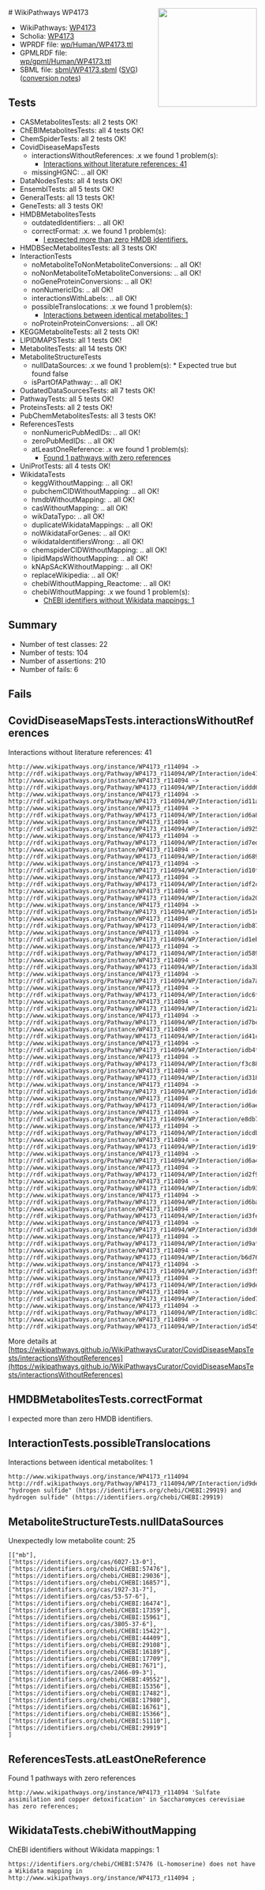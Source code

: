 <img style="float: right; width: 200px" src="../logo.png" />
# WikiPathways WP4173

* WikiPathways: [WP4173](https://identifiers.org/wikipathways:WP4173)
* Scholia: [WP4173](https://scholia.toolforge.org/wikipathways/WP4173)
* WPRDF file: [wp/Human/WP4173.ttl](../wp/Human/WP4173.ttl)
* GPMLRDF file: [wp/gpml/Human/WP4173.ttl](../wp/gpml/Human/WP4173.ttl)
* SBML file: [sbml/WP4173.sbml](../sbml/WP4173.sbml) ([SVG](../sbml/WP4173.svg)) ([conversion notes](../sbml/WP4173.txt))

## Tests
* CASMetabolitesTests: all 2 tests OK!
* ChEBIMetabolitesTests: all 4 tests OK!
* ChemSpiderTests: all 2 tests OK!
* CovidDiseaseMapsTests
    * interactionsWithoutReferences: .x we found 1 problem(s):
        * [Interactions without literature references: 41](#9701cd3f)
    * missingHGNC: .. all OK!
* DataNodesTests: all 4 tests OK!
* EnsemblTests: all 5 tests OK!
* GeneralTests: all 13 tests OK!
* GeneTests: all 3 tests OK!
* HMDBMetabolitesTests
    * outdatedIdentifiers: .. all OK!
    * correctFormat: .x. we found 1 problem(s):
        * [I expected more than zero HMDB identifiers.](#ad154c1e)
* HMDBSecMetabolitesTests: all 3 tests OK!
* InteractionTests
    * noMetaboliteToNonMetaboliteConversions: .. all OK!
    * noNonMetaboliteToMetaboliteConversions: .. all OK!
    * noGeneProteinConversions: .. all OK!
    * nonNumericIDs: .. all OK!
    * interactionsWithLabels: .. all OK!
    * possibleTranslocations: .x we found 1 problem(s):
        * [Interactions between identical metabolites: 1](#d59038c4)
    * noProteinProteinConversions: .. all OK!
* KEGGMetaboliteTests: all 2 tests OK!
* LIPIDMAPSTests: all 1 tests OK!
* MetabolitesTests: all 14 tests OK!
* MetaboliteStructureTests
    * nullDataSources: .x we found 1 problem(s):
            * Expected true but found false
    * isPartOfAPathway: .. all OK!
* OudatedDataSourcesTests: all 7 tests OK!
* PathwayTests: all 5 tests OK!
* ProteinsTests: all 2 tests OK!
* PubChemMetabolitesTests: all 3 tests OK!
* ReferencesTests
    * nonNumericPubMedIDs: .. all OK!
    * zeroPubMedIDs: .. all OK!
    * atLeastOneReference: .x we found 1 problem(s):
        * [Found 1 pathways with zero references](#35eb778e)
* UniProtTests: all 4 tests OK!
* WikidataTests
    * keggWithoutMapping: .. all OK!
    * pubchemCIDWithoutMapping: .. all OK!
    * hmdbWithoutMapping: .. all OK!
    * casWithoutMapping: .. all OK!
    * wikDataTypo: .. all OK!
    * duplicateWikidataMappings: .. all OK!
    * noWikidataForGenes: .. all OK!
    * wikidataIdentifiersWrong: .. all OK!
    * chemspiderCIDWithoutMapping: .. all OK!
    * lipidMapsWithoutMapping: .. all OK!
    * kNApSAcKWithoutMapping: .. all OK!
    * replaceWikipedia: .. all OK!
    * chebiWithoutMapping_Reactome: .. all OK!
    * chebiWithoutMapping: .x we found 1 problem(s):
        * [ChEBI identifiers without Wikidata mappings: 1](#a8d554cd)


## Summary

* Number of test classes: 22
* Number of tests: 104
* Number of assertions: 210
* Number of fails: 6

## Fails

<a name="9701cd3f" />

## CovidDiseaseMapsTests.interactionsWithoutReferences

Interactions without literature references: 41
```
http://www.wikipathways.org/instance/WP4173_r114094 -> http://rdf.wikipathways.org/Pathway/WP4173_r114094/WP/Interaction/ide41815eb
http://www.wikipathways.org/instance/WP4173_r114094 -> http://rdf.wikipathways.org/Pathway/WP4173_r114094/WP/Interaction/iddd6e5019
http://www.wikipathways.org/instance/WP4173_r114094 -> http://rdf.wikipathways.org/Pathway/WP4173_r114094/WP/Interaction/id11af88ee
http://www.wikipathways.org/instance/WP4173_r114094 -> http://rdf.wikipathways.org/Pathway/WP4173_r114094/WP/Interaction/id6a8960a8
http://www.wikipathways.org/instance/WP4173_r114094 -> http://rdf.wikipathways.org/Pathway/WP4173_r114094/WP/Interaction/id92555839
http://www.wikipathways.org/instance/WP4173_r114094 -> http://rdf.wikipathways.org/Pathway/WP4173_r114094/WP/Interaction/id7eda476d
http://www.wikipathways.org/instance/WP4173_r114094 -> http://rdf.wikipathways.org/Pathway/WP4173_r114094/WP/Interaction/id689ada64
http://www.wikipathways.org/instance/WP4173_r114094 -> http://rdf.wikipathways.org/Pathway/WP4173_r114094/WP/Interaction/id10f2f244
http://www.wikipathways.org/instance/WP4173_r114094 -> http://rdf.wikipathways.org/Pathway/WP4173_r114094/WP/Interaction/idf2c91cf1
http://www.wikipathways.org/instance/WP4173_r114094 -> http://rdf.wikipathways.org/Pathway/WP4173_r114094/WP/Interaction/ida20182e8
http://www.wikipathways.org/instance/WP4173_r114094 -> http://rdf.wikipathways.org/Pathway/WP4173_r114094/WP/Interaction/id51e579e0
http://www.wikipathways.org/instance/WP4173_r114094 -> http://rdf.wikipathways.org/Pathway/WP4173_r114094/WP/Interaction/idb87b3de4
http://www.wikipathways.org/instance/WP4173_r114094 -> http://rdf.wikipathways.org/Pathway/WP4173_r114094/WP/Interaction/id1eb35b11
http://www.wikipathways.org/instance/WP4173_r114094 -> http://rdf.wikipathways.org/Pathway/WP4173_r114094/WP/Interaction/id58987879
http://www.wikipathways.org/instance/WP4173_r114094 -> http://rdf.wikipathways.org/Pathway/WP4173_r114094/WP/Interaction/ida3b77646
http://www.wikipathways.org/instance/WP4173_r114094 -> http://rdf.wikipathways.org/Pathway/WP4173_r114094/WP/Interaction/ida7afb78
http://www.wikipathways.org/instance/WP4173_r114094 -> http://rdf.wikipathways.org/Pathway/WP4173_r114094/WP/Interaction/idc6fafb0e
http://www.wikipathways.org/instance/WP4173_r114094 -> http://rdf.wikipathways.org/Pathway/WP4173_r114094/WP/Interaction/id21a06dbc
http://www.wikipathways.org/instance/WP4173_r114094 -> http://rdf.wikipathways.org/Pathway/WP4173_r114094/WP/Interaction/id7bc3118b
http://www.wikipathways.org/instance/WP4173_r114094 -> http://rdf.wikipathways.org/Pathway/WP4173_r114094/WP/Interaction/id41cddc55
http://www.wikipathways.org/instance/WP4173_r114094 -> http://rdf.wikipathways.org/Pathway/WP4173_r114094/WP/Interaction/idb4f69225
http://www.wikipathways.org/instance/WP4173_r114094 -> http://rdf.wikipathways.org/Pathway/WP4173_r114094/WP/Interaction/f3c88
http://www.wikipathways.org/instance/WP4173_r114094 -> http://rdf.wikipathways.org/Pathway/WP4173_r114094/WP/Interaction/id3186c038
http://www.wikipathways.org/instance/WP4173_r114094 -> http://rdf.wikipathways.org/Pathway/WP4173_r114094/WP/Interaction/id1dd3008f
http://www.wikipathways.org/instance/WP4173_r114094 -> http://rdf.wikipathways.org/Pathway/WP4173_r114094/WP/Interaction/id6ae0264f
http://www.wikipathways.org/instance/WP4173_r114094 -> http://rdf.wikipathways.org/Pathway/WP4173_r114094/WP/Interaction/e8db7
http://www.wikipathways.org/instance/WP4173_r114094 -> http://rdf.wikipathways.org/Pathway/WP4173_r114094/WP/Interaction/idcdb2158a
http://www.wikipathways.org/instance/WP4173_r114094 -> http://rdf.wikipathways.org/Pathway/WP4173_r114094/WP/Interaction/id19f1981e
http://www.wikipathways.org/instance/WP4173_r114094 -> http://rdf.wikipathways.org/Pathway/WP4173_r114094/WP/Interaction/id6a412d4
http://www.wikipathways.org/instance/WP4173_r114094 -> http://rdf.wikipathways.org/Pathway/WP4173_r114094/WP/Interaction/id2f9dcaa
http://www.wikipathways.org/instance/WP4173_r114094 -> http://rdf.wikipathways.org/Pathway/WP4173_r114094/WP/Interaction/idb936d466
http://www.wikipathways.org/instance/WP4173_r114094 -> http://rdf.wikipathways.org/Pathway/WP4173_r114094/WP/Interaction/id6ba39ab4
http://www.wikipathways.org/instance/WP4173_r114094 -> http://rdf.wikipathways.org/Pathway/WP4173_r114094/WP/Interaction/id3fe4a13
http://www.wikipathways.org/instance/WP4173_r114094 -> http://rdf.wikipathways.org/Pathway/WP4173_r114094/WP/Interaction/id3d654519
http://www.wikipathways.org/instance/WP4173_r114094 -> http://rdf.wikipathways.org/Pathway/WP4173_r114094/WP/Interaction/id9afaf96
http://www.wikipathways.org/instance/WP4173_r114094 -> http://rdf.wikipathways.org/Pathway/WP4173_r114094/WP/Interaction/b6d76
http://www.wikipathways.org/instance/WP4173_r114094 -> http://rdf.wikipathways.org/Pathway/WP4173_r114094/WP/Interaction/id3f53fc86
http://www.wikipathways.org/instance/WP4173_r114094 -> http://rdf.wikipathways.org/Pathway/WP4173_r114094/WP/Interaction/id9de8c188
http://www.wikipathways.org/instance/WP4173_r114094 -> http://rdf.wikipathways.org/Pathway/WP4173_r114094/WP/Interaction/ided757965
http://www.wikipathways.org/instance/WP4173_r114094 -> http://rdf.wikipathways.org/Pathway/WP4173_r114094/WP/Interaction/id8c3b3e20
http://www.wikipathways.org/instance/WP4173_r114094 -> http://rdf.wikipathways.org/Pathway/WP4173_r114094/WP/Interaction/id54580cb2
```

More details at [https://wikipathways.github.io/WikiPathwaysCurator/CovidDiseaseMapsTests/interactionsWithoutReferences](https://wikipathways.github.io/WikiPathwaysCurator/CovidDiseaseMapsTests/interactionsWithoutReferences)

<a name="ad154c1e" />

## HMDBMetabolitesTests.correctFormat

I expected more than zero HMDB identifiers.
<a name="d59038c4" />

## InteractionTests.possibleTranslocations

Interactions between identical metabolites: 1
```
http://www.wikipathways.org/instance/WP4173_r114094 http://rdf.wikipathways.org/Pathway/WP4173_r114094/WP/Interaction/id9de8c188 "hydrogen sulfide" (https://identifiers.org/chebi/CHEBI:29919) and 
hydrogen sulfide" (https://identifiers.org/chebi/CHEBI:29919)
```

<a name="919041ad" />

## MetaboliteStructureTests.nullDataSources

Unexpectedly low metabolite count: 25
```
[["mb"],
["https://identifiers.org/cas/6027-13-0"],
["https://identifiers.org/chebi/CHEBI:57476"],
["https://identifiers.org/chebi/CHEBI:29036"],
["https://identifiers.org/chebi/CHEBI:16857"],
["https://identifiers.org/cas/1927-31-7"],
["https://identifiers.org/cas/53-57-6"],
["https://identifiers.org/chebi/CHEBI:16474"],
["https://identifiers.org/chebi/CHEBI:17359"],
["https://identifiers.org/chebi/CHEBI:15961"],
["https://identifiers.org/cas/3805-37-6"],
["https://identifiers.org/chebi/CHEBI:15422"],
["https://identifiers.org/chebi/CHEBI:44409"],
["https://identifiers.org/chebi/CHEBI:29108"],
["https://identifiers.org/chebi/CHEBI:16189"],
["https://identifiers.org/chebi/CHEBI:17709"],
["https://identifiers.org/chebi/CHEBI:7671"],
["https://identifiers.org/cas/2466-09-3"],
["https://identifiers.org/chebi/CHEBI:49552"],
["https://identifiers.org/chebi/CHEBI:15356"],
["https://identifiers.org/chebi/CHEBI:17482"],
["https://identifiers.org/chebi/CHEBI:17980"],
["https://identifiers.org/chebi/CHEBI:16761"],
["https://identifiers.org/chebi/CHEBI:15366"],
["https://identifiers.org/chebi/CHEBI:51110"],
["https://identifiers.org/chebi/CHEBI:29919"]
]
```

<a name="35eb778e" />

## ReferencesTests.atLeastOneReference

Found 1 pathways with zero references
```
http://www.wikipathways.org/instance/WP4173_r114094 'Sulfate assimilation and copper detoxification' in Saccharomyces cerevisiae has zero references; 
```

<a name="a8d554cd" />

## WikidataTests.chebiWithoutMapping

ChEBI identifiers without Wikidata mappings: 1
```
https://identifiers.org/chebi/CHEBI:57476 (L-homoserine) does not have a Wikidata mapping in http://www.wikipathways.org/instance/WP4173_r114094 ; 
```

